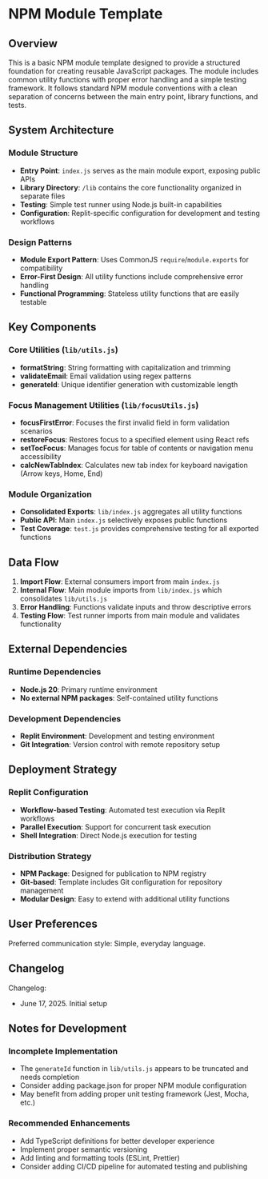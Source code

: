 # NPM Module Template

## Overview

This is a basic NPM module template designed to provide a structured foundation for creating reusable JavaScript packages. The module includes common utility functions with proper error handling and a simple testing framework. It follows standard NPM module conventions with a clean separation of concerns between the main entry point, library functions, and tests.

## System Architecture

### Module Structure
- **Entry Point**: `index.js` serves as the main module export, exposing public APIs
- **Library Directory**: `/lib` contains the core functionality organized in separate files
- **Testing**: Simple test runner using Node.js built-in capabilities
- **Configuration**: Replit-specific configuration for development and testing workflows

### Design Patterns
- **Module Export Pattern**: Uses CommonJS `require`/`module.exports` for compatibility
- **Error-First Design**: All utility functions include comprehensive error handling
- **Functional Programming**: Stateless utility functions that are easily testable

## Key Components

### Core Utilities (`lib/utils.js`)
- **formatString**: String formatting with capitalization and trimming
- **validateEmail**: Email validation using regex patterns
- **generateId**: Unique identifier generation with customizable length

### Focus Management Utilities (`lib/focusUtils.js`)
- **focusFirstError**: Focuses the first invalid field in form validation scenarios
- **restoreFocus**: Restores focus to a specified element using React refs
- **setTocFocus**: Manages focus for table of contents or navigation menu accessibility
- **calcNewTabIndex**: Calculates new tab index for keyboard navigation (Arrow keys, Home, End)

### Module Organization
- **Consolidated Exports**: `lib/index.js` aggregates all utility functions
- **Public API**: Main `index.js` selectively exposes public functions
- **Test Coverage**: `test.js` provides comprehensive testing for all exported functions

## Data Flow

1. **Import Flow**: External consumers import from main `index.js`
2. **Internal Flow**: Main module imports from `lib/index.js` which consolidates `lib/utils.js`
3. **Error Handling**: Functions validate inputs and throw descriptive errors
4. **Testing Flow**: Test runner imports from main module and validates functionality

## External Dependencies

### Runtime Dependencies
- **Node.js 20**: Primary runtime environment
- **No external NPM packages**: Self-contained utility functions

### Development Dependencies
- **Replit Environment**: Development and testing environment
- **Git Integration**: Version control with remote repository setup

## Deployment Strategy

### Replit Configuration
- **Workflow-based Testing**: Automated test execution via Replit workflows
- **Parallel Execution**: Support for concurrent task execution
- **Shell Integration**: Direct Node.js execution for testing

### Distribution Strategy
- **NPM Package**: Designed for publication to NPM registry
- **Git-based**: Template includes Git configuration for repository management
- **Modular Design**: Easy to extend with additional utility functions

## User Preferences

Preferred communication style: Simple, everyday language.

## Changelog

Changelog:
- June 17, 2025. Initial setup

## Notes for Development

### Incomplete Implementation
- The `generateId` function in `lib/utils.js` appears to be truncated and needs completion
- Consider adding package.json for proper NPM module configuration
- May benefit from adding proper unit testing framework (Jest, Mocha, etc.)

### Recommended Enhancements
- Add TypeScript definitions for better developer experience
- Implement proper semantic versioning
- Add linting and formatting tools (ESLint, Prettier)
- Consider adding CI/CD pipeline for automated testing and publishing